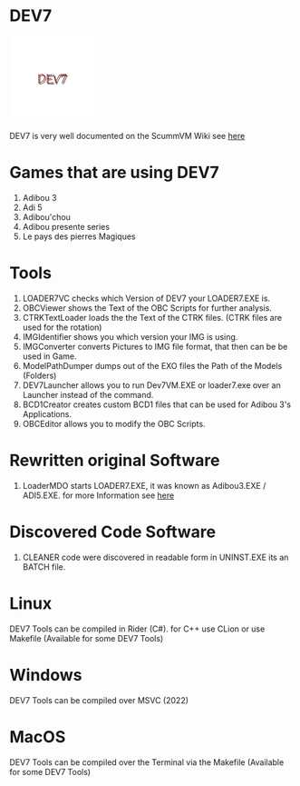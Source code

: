 # DEV7 
![DEV7 logo](/icons/DEV7_github_readme.png)


DEV7 is very well documented on the ScummVM Wiki see [here](https://wiki.scummvm.org/index.php?title=DEV7_Information) 

# Games that are using DEV7
1. Adibou 3
2. Adi 5
3. Adibou'chou
4. Adibou presente series
5. Le pays des pierres Magiques

# Tools
1. LOADER7VC checks which Version of DEV7 your LOADER7.EXE is.
2. OBCViewer shows the Text of the OBC Scripts for further analysis.
3. CTRKTextLoader loads the the Text of the CTRK files. (CTRK files are used for the rotation)
4. IMGIdentifier shows you which version your IMG is using.
5. IMGConverter converts Pictures to IMG file format, that then can be be used in Game.
6. ModelPathDumper dumps out of the EXO files the Path of the Models (Folders)
7. DEV7Launcher allows you to run Dev7VM.EXE or loader7.exe over an Launcher instead of the command.
8. BCD1Creator creates custom BCD1 files that can be used for Adibou 3's Applications.
9. OBCEditor allows you to modify the OBC Scripts.

# Rewritten original Software
1. LoaderMDO starts LOADER7.EXE, it was known as Adibou3.EXE / ADI5.EXE. for more Information see [here](https://github.com/BJNFNE/DEV7/blob/tools/LoaderMDO/LoaderMDO.cpp)

# Discovered Code Software
1. CLEANER code were discovered in readable form in UNINST.EXE its an BATCH file.

# Linux
DEV7 Tools can be compiled in Rider (C#). for C++ use CLion or use Makefile (Available for some DEV7 Tools)

# Windows
DEV7 Tools can be compiled over MSVC (2022)

# MacOS
DEV7 Tools can be compiled over the Terminal via the Makefile (Available for some DEV7 Tools)
